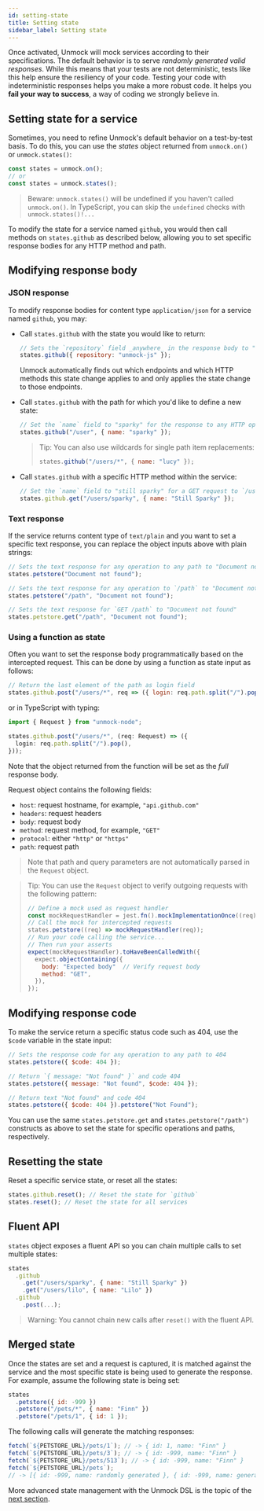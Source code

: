 ```yaml
---
id: setting-state
title: Setting state
sidebar_label: Setting state
---
```


Once activated, Unmock will mock services according to their specifications. The default behavior is to serve _randomly generated valid responses_. While this means that your tests are not deterministic, tests like this help ensure the resiliency of your code. Testing your code with indeterministic responses helps you make a more robust code. It helps you **fail your way to success**, a way of coding we strongly believe in.

## Setting state for a service

Sometimes, you need to refine Unmock's default behavior on a test-by-test basis. To do this, you can use the _states_ object returned from `unmock.on()` or `unmock.states()`:

```javascript
const states = unmock.on();
// or
const states = unmock.states();
```

> Beware: `unmock.states()` will be undefined if you haven't called `unmock.on()`. In TypeScript, you can skip the `undefined` checks with `unmock.states()!...`

To modify the state for a service named `github`, you would then call methods on `states.github` as described below, allowing you to set specific response bodies for any HTTP method and path.

## Modifying response body

### JSON response

To modify response bodies for content type `application/json` for a service named `github`, you may:

- Call `states.github` with the state you would like to return:

  ```javascript
  // Sets the `repository` field _anywhere_ in the response body to "unmock-js"
  states.github({ repository: "unmock-js" });
  ```

  Unmock automatically finds out which endpoints and which HTTP methods this state change applies to and only applies the state change to those endpoints.

- Call `states.github` with the path for which you'd like to define a new state:

  ```javascript
  // Set the `name` field to "sparky" for the response to any HTTP operation at `/user`
  states.github("/user", { name: "sparky" });
  ```

  > Tip:
  > You can also use wildcards for single path item replacements:
  >
  > ```javascript
  > states.github("/users/*", { name: "lucy" });
  > ```

- Call `states.github` with a specific HTTP method within the service:

  ```javascript
  // Set the `name` field to "still sparky" for a GET request to `/user/sparky`
  states.github.get("/users/sparky", { name: "Still Sparky" });
  ```

### Text response

If the service returns content type of `text/plain` and you want to set a specific text response, you can replace the object inputs above with plain strings:

```javascript
// Sets the text response for any operation to any path to "Document not found"
states.petstore("Document not found");

// Sets the text response for any operation to `/path` to "Document not found"
states.petstore("/path", "Document not found");

// Sets the text response for `GET /path` to "Document not found"
states.petstore.get("/path", "Document not found");
```

### Using a function as state

Often you want to set the response body programmatically based on the intercepted request. This can be done by using a function as state input as follows:

```javascript
// Return the last element of the path as login field
states.github.post("/users/*", req => ({ login: req.path.split("/").pop() }));
```

or in TypeScript with typing:

```typescript
import { Request } from "unmock-node";

states.github.post("/users/*", (req: Request) => ({
  login: req.path.split("/").pop(),
}));
```

Note that the object returned from the function will be set as the _full_ response body.

Request object contains the following fields:

- `host`: request hostname, for example, `"api.github.com"`
- `headers`: request headers
- `body`: request body
- `method`: request method, for example, `"GET"`
- `protocol`: either `"http"` or `"https"`
- `path`: request path

> Note that path and query parameters are not automatically parsed in the `Request` object.

> Tip: You can use the `Request` object to verify outgoing requests with the following pattern:
>
> ```javascript
> // Define a mock used as request handler
> const mockRequestHandler = jest.fn().mockImplementationOnce((req) => "Any response");
> // Call the mock for intercepted requests
> states.petstore((req) => mockRequestHandler(req));
> // Run your code calling the service...
> // Then run your asserts
> expect(mockRequestHandler).toHaveBeenCalledWith({
>   expect.objectContaining({
>     body: "Expected body"  // Verify request body
>     method: "GET",
>   }),
> });
> ```


## Modifying response code

To make the service return a specific status code such as 404, use the `$code` variable in the state input:

```javascript
// Sets the response code for any operation to any path to 404
states.petstore({ $code: 404 });

// Return `{ message: "Not found" }` and code 404
states.petstore({ message: "Not found", $code: 404 });

// Return text "Not found" and code 404
states.petstore({ $code: 404 }).petstore("Not Found");
```

You can use the same `states.petstore.get` and `states.petstore("/path")` constructs as above to set the state for specific operations and paths, respectively.

## Resetting the state

Reset a specific service state, or reset all the states:

```javascript
states.github.reset(); // Reset the state for `github`
states.reset(); // Reset the state for all services
```

## Fluent API

`states` object exposes a fluent API so you can chain multiple calls to set multiple states:

```javascript
states
  .github
    .get("/users/sparky", { name: "Still Sparky" })
    .get("/users/lilo", { name: "Lilo" })
  .github
    .post(...);
```

> Warning: You cannot chain new calls after `reset()` with the fluent API.

## Merged state

Once the states are set and a request is captured, it is matched against the service and the most specific state is being used to generate the response. For example, assume the following state is being set:

```javascript
states
  .petstore({ id: -999 })
  .petstore("/pets/*", { name: "Finn" })
  .petstore("/pets/1", { id: 1 });
```

The following calls will generate the matching responses:

```javascript
fetch(`${PETSTORE_URL}/pets/1`); // -> { id: 1, name: "Finn" }
fetch(`${PETSTORE_URL}/pets/3`); // -> { id: -999, name: "Finn" }
fetch(`${PETSTORE_URL}/pets/513`); // -> { id: -999, name: "Finn" }
fetch(`${PETSTORE_URL}/pets`);
// -> [{ id: -999, name: randomly generated }, { id: -999, name: generated }, ... ]
```

More advanced state management with the Unmock DSL is the topic of the [next section](state-advanced.md).

